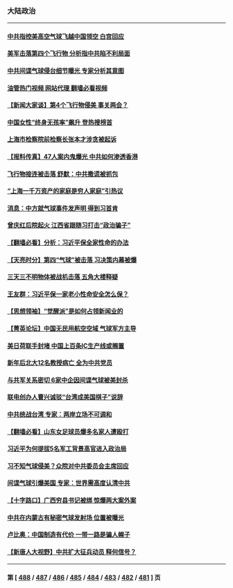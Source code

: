 ### 大陆政治
---
#### [中共指控美高空气球飞越中国领空 白宫回应](../../pages/ncid277/n13929008.md?02140045) 
#### [美军击落第四个飞行物 分析指中共陷不利局面](../../pages/ncid277/n13929025.md?02140045) 
#### [中共间谍气球侵台细节曝光 专家分析其意图](../../pages/ncid277/n13928906.md?02140045) 
#### [油管热门视频 网站代理 翻墙必看视频](http://138.2.39.72:81/youtube.html?epic-marker?02140045)
#### [【新闻大家谈】第4个飞行物侵美 事关两会？](../../pages/ncid277/n13928592.md?02140045) 
#### [中国女性“终身无孩率”飙升 登热搜榜首](../../pages/ncid277/n13928873.md?02140045) 
#### [上海市检察院前检察长张本才涉贪被起诉](../../pages/ncid277/n13928827.md?02140045) 
#### [【报料传真】47人案内鬼爆光 中共如何渗透香港](../../pages/ncid277/n13928640.md?02140045) 
#### [飞行物接连被击落 舒默：中共撒谎被抓包](../../pages/ncid277/n13928471.md?02140045) 
#### [“上海一千万资产的家庭是穷人家庭”引热议](../../pages/ncid277/n13928623.md?02140045) 
#### [消息：中方就气球事件发声明 得到习首肯](../../pages/ncid277/n13928606.md?02140045) 
#### [曾庆红后院起火 江西省跟随习打击“政治骗子”](../../pages/ncid277/n13928296.md?02140045) 
#### [【翻墙必看】分析：习近平保全家性命的办法](../../pages/ncid277/n13928468.md?02140045) 
#### [【天亮时分】第四“气球”被击落 习决策内幕被爆](../../pages/ncid277/n13928361.md?02140045) 
#### [三天三不明物体被战机击落 五角大楼释疑](../../pages/ncid277/n13928450.md?02140045) 
#### [王友群：习近平保一家老小性命安全怎么保？](../../pages/ncid277/n13928422.md?02140045) 
#### [【思想领袖】“觉醒派”是如何占领新闻业的](../../pages/ncid277/n13895817.md?02140045) 
#### [【菁英论坛】中国无民用航空空域 气球军方主导](../../pages/ncid277/n13928356.md?02140045) 
#### [美日荷联手封堵 中国上百条IC生产线或搁置](../../pages/ncid277/n13928285.md?02140045) 
#### [新年后北大12名教授病亡 全为中共党员](../../pages/ncid277/n13928257.md?02140045) 
#### [与共军关系密切 6家中企因间谍气球被美封杀](../../pages/ncid277/n13928239.md?02140045) 
#### [联电创办人曹兴诚驳“台湾成美国棋子”说辞](../../pages/ncid277/n13927522.md?02140045) 
#### [中共统战台湾 专家：两岸立场不可调和](../../pages/ncid277/n13927242.md?02140045) 
#### [【翻墙必看】山东女足球员爆多名家人遭殴打](../../pages/ncid277/n13927895.md?02140045) 
#### [习近平为何提拔5名军工背景高官进入政治局](../../pages/ncid277/n13927761.md?02140045) 
#### [习不知气球侵美？众院对中共委员会主席回应](../../pages/ncid277/n13927842.md?02140045) 
#### [间谍气球引爆美国 专家：世界需高度认清中共](../../pages/ncid277/n13927236.md?02140045) 
#### [【十字路口】广西穷县书记被绑 惊爆两大案外案](../../pages/ncid277/n13927637.md?02140045) 
#### [中共在内蒙古有秘密气球发射场 位置被曝光](../../pages/ncid277/n13927759.md?02140045) 
#### [卢比奥：中国制造有代价 一带一路是骗人幌子](../../pages/ncid277/n13927248.md?02140045) 
#### [【新唐人大视野】中共扩大征兵动员 释何信号？](../../pages/ncid277/n13927703.md?02140045) 

---
#### 第 [ [488](./488.md?02140045) / [487](./487.md?02140045) / [486](./486.md?02140045) / [485](./485.md?02140045) / [484](./484.md?02140045) / [483](./483.md?02140045) / [482](./482.md?02140045) / [481](./481.md?02140045) ] 页
